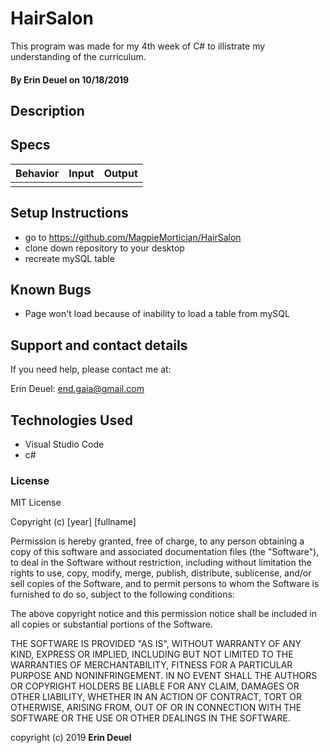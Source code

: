 # HairSalon

This program was made for my 4th week of C# to illistrate my understanding of the curriculum.

#### By Erin Deuel on 10/18/2019

## Description


## Specs

| Behavior | Input | Output |
| ------------- |:-------------:| -----:|
|  |  |  |


## Setup Instructions

* go to https://github.com/MagpieMortician/HairSalon
* clone down repository to your desktop
* recreate mySQL table

## Known Bugs

* Page won't load because of inability to load a table from mySQL

## Support and contact details

If you need help, please contact me at:

Erin Deuel: end.gaia@gmail.com

## Technologies Used

* Visual Studio Code
* c#

### License

MIT License

Copyright (c) [year] [fullname]

Permission is hereby granted, free of charge, to any person obtaining a copy
of this software and associated documentation files (the "Software"), to deal
in the Software without restriction, including without limitation the rights
to use, copy, modify, merge, publish, distribute, sublicense, and/or sell
copies of the Software, and to permit persons to whom the Software is
furnished to do so, subject to the following conditions:

The above copyright notice and this permission notice shall be included in all
copies or substantial portions of the Software.

THE SOFTWARE IS PROVIDED "AS IS", WITHOUT WARRANTY OF ANY KIND, EXPRESS OR
IMPLIED, INCLUDING BUT NOT LIMITED TO THE WARRANTIES OF MERCHANTABILITY,
FITNESS FOR A PARTICULAR PURPOSE AND NONINFRINGEMENT. IN NO EVENT SHALL THE
AUTHORS OR COPYRIGHT HOLDERS BE LIABLE FOR ANY CLAIM, DAMAGES OR OTHER
LIABILITY, WHETHER IN AN ACTION OF CONTRACT, TORT OR OTHERWISE, ARISING FROM,
OUT OF OR IN CONNECTION WITH THE SOFTWARE OR THE USE OR OTHER DEALINGS IN THE
SOFTWARE.

copyright (c) 2019 **Erin Deuel**
